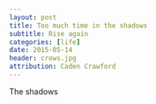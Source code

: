 ```yaml
---
layout: post
title: Too much time in the shadows
subtitle: Rise again
categories: [life]
date: 2015-05-14
header: crows.jpg
attribution: Caden Crawford
---
```


The shadows

